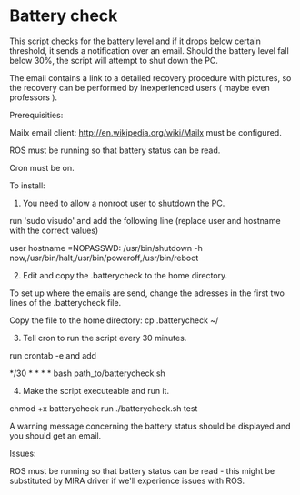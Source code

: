 Battery check
=============

This script checks for the battery level and if it drops below certain threshold, it sends a notification over an email.
Should the battery level fall below 30%, the script will attempt to shut down the PC.

The email contains a link to a detailed recovery procedure with pictures, so the recovery can be performed by inexperienced users ( maybe even professors ).

Prerequisities:

Mailx email client: http://en.wikipedia.org/wiki/Mailx must be configured.

ROS must be running so that battery status can be read.

Cron must be on.

To install:

1) You need to allow a nonroot user to shutdown the PC.

run 'sudo visudo' and add the following line (replace user and hostname with the correct values)

user hostname =NOPASSWD: /usr/bin/shutdown -h now,/usr/bin/halt,/usr/bin/poweroff,/usr/bin/reboot

2) Edit and copy the .batterycheck to the home directory.

To set up where the emails are send, change the adresses in the first two lines of the .batterycheck file. 

Copy the file to the home directory:  cp .batterycheck ~/

3) Tell cron to run the script every 30 minutes.

run crontab -e
and add

*/30 * * * * bash path_to/batterycheck.sh


4) Make the script executeable and run it.

chmod +x batterycheck
run ./batterycheck.sh test

A warning message concerning the battery status should be displayed and you should get an email.


Issues:

ROS must be running so that battery status can be read - this might be substituted by MIRA driver if we'll experience issues with ROS.

